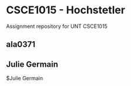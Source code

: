 # CSCE1015 - Hochstetler
Assignment repository for UNT CSCE1015
## ala0371

## Julie Germain
$Julie Germain
